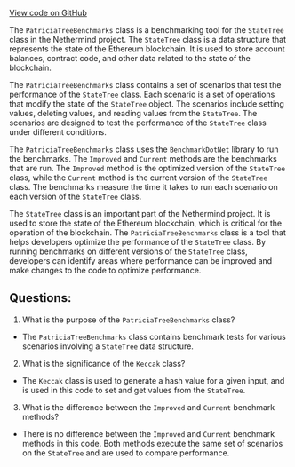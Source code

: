 [View code on GitHub](https://github.com/nethermindeth/nethermind/Nethermind.Benchmark/Store/PatriciaTreeBenchmarks.cs)

The `PatriciaTreeBenchmarks` class is a benchmarking tool for the `StateTree` class in the Nethermind project. The `StateTree` class is a data structure that represents the state of the Ethereum blockchain. It is used to store account balances, contract code, and other data related to the state of the blockchain.

The `PatriciaTreeBenchmarks` class contains a set of scenarios that test the performance of the `StateTree` class. Each scenario is a set of operations that modify the state of the `StateTree` object. The scenarios include setting values, deleting values, and reading values from the `StateTree`. The scenarios are designed to test the performance of the `StateTree` class under different conditions.

The `PatriciaTreeBenchmarks` class uses the `BenchmarkDotNet` library to run the benchmarks. The `Improved` and `Current` methods are the benchmarks that are run. The `Improved` method is the optimized version of the `StateTree` class, while the `Current` method is the current version of the `StateTree` class. The benchmarks measure the time it takes to run each scenario on each version of the `StateTree` class.

The `StateTree` class is an important part of the Nethermind project. It is used to store the state of the Ethereum blockchain, which is critical for the operation of the blockchain. The `PatriciaTreeBenchmarks` class is a tool that helps developers optimize the performance of the `StateTree` class. By running benchmarks on different versions of the `StateTree` class, developers can identify areas where performance can be improved and make changes to the code to optimize performance.
## Questions: 
 1. What is the purpose of the `PatriciaTreeBenchmarks` class?
- The `PatriciaTreeBenchmarks` class contains benchmark tests for various scenarios involving a `StateTree` data structure.

2. What is the significance of the `Keccak` class?
- The `Keccak` class is used to generate a hash value for a given input, and is used in this code to set and get values from the `StateTree`.

3. What is the difference between the `Improved` and `Current` benchmark methods?
- There is no difference between the `Improved` and `Current` benchmark methods in this code. Both methods execute the same set of scenarios on the `StateTree` and are used to compare performance.